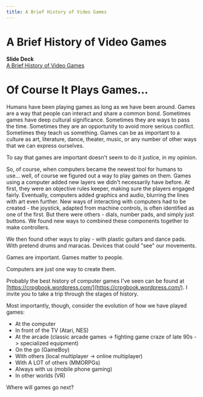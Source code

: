 ```yaml
---
title: A Brief History of Video Games
---
```


# A Brief History of Video Games

__Slide Deck__    
[A Brief History of Video Games](https://docs.google.com/presentation/d/1fHoXWE20f4ar0MoVJX53_1qw9mbrLK-Z8kgh9RDwDLA/edit?usp=sharing)

# Of Course It Plays Games...

Humans have been playing games as long as we have been around.  Games are a way that people can interact and share a common bond.  Sometimes games have deep cultural significance.  Sometimes they are ways to pass the time.  Sometimes they are an opportunity to avoid more serious conflict.  Sometimes they teach us something.  Games can be as important to a culture as art, literature, dance, theater, music, or any number of other ways that we can express ourselves.

To say that games are important doesn't seem to do it justice, in my opinion.  

So, of course, when computers became the newest tool for humans to use... well, of course we figured out a way to play games on them.  Games using a computer added new layers we didn't necessarily have before.  At first, they were an objective rules keeper, making sure the players engaged fairly.  Eventually, computers added graphics and audio, blurring the lines with art even further.  New ways of interacting with computers had to be created - the joystick, adapted from machine controls, is often identified as one of the first.  But there were others - dials, number pads, and simply just buttons.  We found new ways to combined these components together to make controllers.  

We then found other ways to play - with plastic guitars and dance pads.  With pretend drums and maracas.  Devices that could "see" our movements.

Games are important.  Games matter to people.  

Computers are just one way to create them.

Probably the best history of computer games I've seen can be found at [https://crpgbook.wordpress.com/](https://crpgbook.wordpress.com/).  I invite you to take a trip through the stages of history.

Most importantly, though, consider the evolution of how we have played games:

* At the computer
* In front of the TV (Atari, NES)
* At the arcade (classic arcade games -> fighting game craze of late 90s -> specialized equipment)
* On the go (GameBoy)
* With others (local multiplayer -> online multiplayer)
* With A LOT of others (MMORPGs)
* Always with us (mobile phone gaming)
* In other worlds (VR)

Where will games go next?